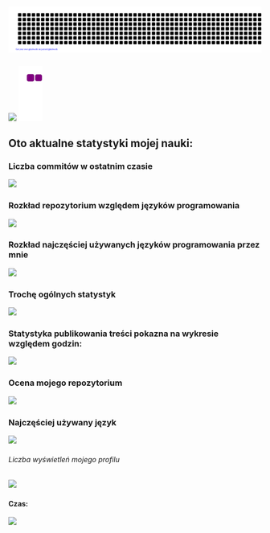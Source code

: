 # ![](https://github.com/Prawy126/Prawy126/blob/main/gitartwork.svg)
![](https://media.tenor.com/NOYF3f82b_gAAAAC/programmer.gif)
![snake gif](https://github.com/Prawy126/Prawy126/blob/output/github-contribution-grid-snake.gif)
## Oto aktualne statystyki mojej nauki:
### Liczba commitów w ostatnim czasie
![](http://github-profile-summary-cards.vercel.app/api/cards/profile-details?username=Prawy126&theme=dark)
### Rozkład repozytorium względem języków programowania
![](http://github-profile-summary-cards.vercel.app/api/cards/repos-per-language?username=Prawy126&theme=dark)
### Rozkład najczęściej używanych języków programowania przez mnie
![](http://github-profile-summary-cards.vercel.app/api/cards/most-commit-language?username=Prawy126&theme=dark)
### Trochę ogólnych statystyk
![](http://github-profile-summary-cards.vercel.app/api/cards/stats?username=Prawy126&theme=dark)
### Statystyka publikowania treści pokazna na wykresie względem godzin:
![](http://github-profile-summary-cards.vercel.app/api/cards/productive-time?username=Prawy126&theme=dark&utcOffset=1)
### Ocena mojego repozytorium 
![](https://github-readme-stats.vercel.app/api?username=Prawy126)
### Najczęściej używany język 
![](https://github-readme-stats.vercel.app/api/top-langs/?username=Prawy126)
###### Liczba wyświetleń mojego profilu
![](https://komarev.com/ghpvc/?username=Prawy126&color=blue)
#### Czas:
[![](https://github-readme-stats.vercel.app/api/wakatime?username=Prawy_126)](https://github.com/Prawy126/github-readme-stats)
